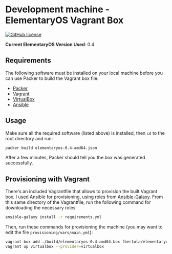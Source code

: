 # Development machine - ElementaryOS Vagrant Box

[![GitHub license](https://img.shields.io/github/license/mashape/apistatus.svg)](https://github.com/fbertola/dev-box/blob/master/LICENSE)

**Current ElementaryOS Version Used**: 0.4

## Requirements

The following software must be installed on your local machine before you can use Packer to build the Vagrant box file:

  - [Packer](http://www.packer.io/)
  - [Vagrant](http://vagrantup.com/)
  - [VirtualBox](https://www.virtualbox.org/)
  - [Ansible](http://docs.ansible.com/intro_installation.html)

## Usage

Make sure all the required software (listed above) is installed, then `cd` to the root directory and run:

```bash
packer build elementaryos-0.4-amd64.json
```

After a few minutes, Packer should tell you the box was generated successfully.

## Provisioning with Vagrant

There's an included Vagrantfile that allows to provision the built Vagrant box. I used Ansible for provisioning, using roles from [Ansible-Galaxy](https://galaxy.ansible.com). From this same directory of the Vagrantfile, run the following command for downloading the necessary roles:

```bash
ansible-galaxy install -r requirements.yml
```

Then, run these commands for provisioning the machine (you may want to edit the file `provisioning/vars/main.yml`):

```bash
vagrant box add ./build/elementaryos-0.4-amd64.box fbertola/elementaryos-0.4-amd64 -f
vagrant up virtualbox --provider=virtualbox
```
